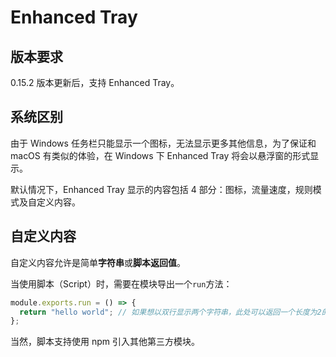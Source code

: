 # Enhanced Tray

## 版本要求

0.15.2 版本更新后，支持 Enhanced Tray。

## 系统区别

由于 Windows 任务栏只能显示一个图标，无法显示更多其他信息，为了保证和 macOS 有类似的体验，在 Windows 下 Enhanced Tray 将会以悬浮窗的形式显示。

默认情况下，Enhanced Tray 显示的内容包括 4 部分：图标，流量速度，规则模式及自定义内容。

## 自定义内容

自定义内容允许是简单**字符串**或**脚本返回值**。

当使用脚本（Script）时，需要在模块导出一个`run`方法：

```js
module.exports.run = () => {
  return "hello world"; // 如果想以双行显示两个字符串，此处可以返回一个长度为2的数组
};
```

当然，脚本支持使用 npm 引入其他第三方模块。
